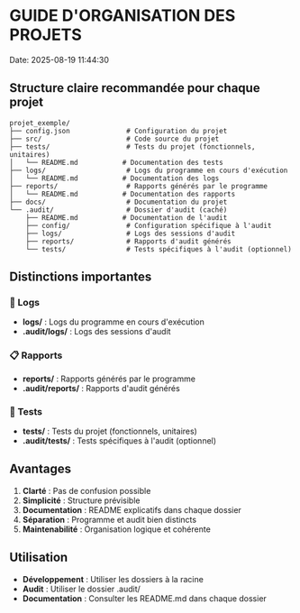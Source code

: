 # GUIDE D'ORGANISATION DES PROJETS
Date: 2025-08-19 11:44:30

## Structure claire recommandée pour chaque projet

```
projet_exemple/
├── config.json              # Configuration du projet
├── src/                     # Code source du projet
├── tests/                   # Tests du projet (fonctionnels, unitaires)
│   └── README.md           # Documentation des tests
├── logs/                    # Logs du programme en cours d'exécution
│   └── README.md           # Documentation des logs
├── reports/                 # Rapports générés par le programme
│   └── README.md           # Documentation des rapports
├── docs/                    # Documentation du projet
└── .audit/                  # Dossier d'audit (caché)
    ├── README.md           # Documentation de l'audit
    ├── config/              # Configuration spécifique à l'audit
    ├── logs/                # Logs des sessions d'audit
    ├── reports/             # Rapports d'audit générés
    └── tests/               # Tests spécifiques à l'audit (optionnel)
```

## Distinctions importantes

### 📝 Logs
- **logs/** : Logs du programme en cours d'exécution
- **.audit/logs/** : Logs des sessions d'audit

### 📋 Rapports
- **reports/** : Rapports générés par le programme
- **.audit/reports/** : Rapports d'audit générés

### 🧪 Tests
- **tests/** : Tests du projet (fonctionnels, unitaires)
- **.audit/tests/** : Tests spécifiques à l'audit (optionnel)

## Avantages

1. **Clarté** : Pas de confusion possible
2. **Simplicité** : Structure prévisible
3. **Documentation** : README explicatifs dans chaque dossier
4. **Séparation** : Programme et audit bien distincts
5. **Maintenabilité** : Organisation logique et cohérente

## Utilisation

- **Développement** : Utiliser les dossiers à la racine
- **Audit** : Utiliser le dossier .audit/
- **Documentation** : Consulter les README.md dans chaque dossier

